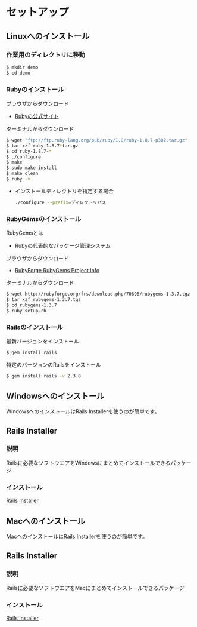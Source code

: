 # セットアップ
## Linuxへのインストール
### 作業用のディレクトリに移動
```bash
$ mkdir demo
$ cd demo
```
### Rubyのインストール
ブラウザからダウンロード
- [Rubyの公式サイト](http://www.ruby-lang.org/ja/)

ターミナルからダウンロード
```bash
$ wget "ftp://ftp.ruby-lang.org/pub/ruby/1.8/ruby-1.8.7-p302.tar.gz"
$ tar xzf ruby-1.8.7*tar.gz
$ cd ruby-1.8.7-*
$ ./configure
$ make
$ sudo make install
$ make clean
$ ruby -v
```

- インストールディレクトリを指定する場合
  ```bash
  ./configure --prefix=ディレクトリパス
  ```

### RubyGemsのインストール
RubyGemsとは
- Rubyの代表的なパッケージ管理システム

ブラウザからダウンロード
- [RubyForge RubyGems Project Info](http://rubyforge.org/projects/rubygems/)

ターミナルからダウンロード
```bash
$ wget http://rubyforge.org/frs/download.php/70696/rubygems-1.3.7.tgz
$ tar xzf rubygems-1.3.7.tgz
$ cd rubygems-1.3.7
$ ruby setup.rb
```

### Railsのインストール

最新バージョンをインストール
```bash
$ gem install rails
```

特定のバージョンのRailsをインストール
```bash
$ gem install rails -v 2.3.8
```

## Windowsへのインストール
WindowsへのインストールはRails Installerを使うのが簡単です。

## Rails Installer
### 説明
Railsに必要なソフトウエアをWindowsにまとめてインストールできるパッケージ

### インストール
[Rails Installer](http://railsinstaller.org/)

## Macへのインストール
MacへのインストールはRails Installerを使うのが簡単です。

## Rails Installer
### 説明
Railsに必要なソフトウエアをMacにまとめてインストールできるパッケージ

### インストール
[Rails Installer](http://railsinstaller.org/)
